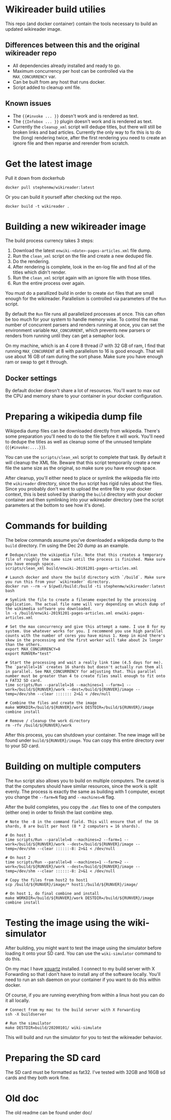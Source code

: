 # Wikireader build utilies
This repo (and docker container) contain the tools necessary to build an updated wikireader image.

## Differences between this and the original wikireader repo
* All dependencies already installed and ready to go.
* Maximum concurrency per host can be controlled via the `MAX_CONCURRENCY` var.
* Can be built from any host that runs docker.
* Script added to cleanup xml file.

## Known issues
* The `{{#invoke ... }}` doesn't work and is rendered as text.
* The `{{Infobox ... }}` plugin doesn't work and is rendered as text.
* Currently the `cleanup_xml` script will dedupe titles, but there will still be broken links and bad articles. Currently the only way to fix this is to do the (long) rendering twice, after the first rendering you need to create an ignore file and then reparse and rerender from scratch.

# Get the latest image
Pull it down from dockerhub
```
docker pull stephenmw/wikireader:latest
```

Or you can build it yourself after checking out the repo.
```
docker build -t wikireader .
```

# Building a new wikireader image
The build process currency takes 3 steps:

1. Download the latest `enwiki-<date>-pages-articles.xml` file dump.
2. Run the `clean_xml` script on the file and create a new deduped file.
3. Do the rendering.
4. After rendering is complete, look in the en-log file and find all of the titles which didn't render.
5. Run the `clean_xml` script again with an ignore file with those titles.
6. Run the entire process over again.

You must do a parallized build in order to create `dat` files that are small enough for the wikireader. Parallelism is controlled via parameters of the `Run` script.

By default the `Run` file runs all parallelized processes at once. This can often be too much for your system to handle memory wise. To control the max number of concurrent parsers and renders running at once, you can set the environment variable `MAX_CONCURRENT`, which prevents new parsers or renders from running until they can get a semaphor lock.

On my machine, which is an 4 core 8 thread i7 with 32 GB of ram, I find that running `MAX_CONCURRENT` at 8 with parallelism to 16 is good enough. That will use about 16 GB of ram during the sort phase. Make sure you have enough ram or swap to get it through.

## Docker settings
By default docker doesn't share a lot of resources. You'll want to max out the CPU and memory share to your container in your docker configuration.

# Preparing a wikipedia dump file
Wikipedia dump files can be downloaded directly from wikipedia. There's some preparation you'll need to do to the file before it will work. You'll need to dedupe the titles as well as cleanup some of the unnused template (```{{#invoke:....}}```).

You can use the `scripts/clean_xml` script to complete that task. By default it will cleanup the XML file. Beware that this script temporarily create a new file the same size as the original, so make sure you have enough space.

After cleanup, you'll either need to place or symlink the wikipedia file into the `wikireader` directory, since the `Run` script has rigid rules about the files. Since you probably don't want to upload the entire file to your docker context, this is best solved by sharing the `build` directory with your docker container and then symlinking into your wikireader directory (see the script parameters at the bottom to see how it's done).

# Commands for building
The below commands assume you've downloaded a wikipedia dump to the `build` directory. I'm using the Dec 20 dump as an example.
```
# Dedupe/clean the wikipedia file. Note that this creates a temporary file of roughly the same size until the process is finished. Make sure you have enough space.
scripts/clean_xml build/enwiki-20191201-pages-articles.xml

# Launch docker and share the build directory with `/build`. Make sure you run this from your `wikireader` directory.
docker run --rm -v $(pwd)/build:/build -ti stephenmw/wikireader:latest bash

# Symlink the file to create a filename expected by the processing application. The actual file name will vary depending on which dump of the wikimedia software you downloaded.
ln -s /build/enwiki-20191201-pages-articles.xml enwiki-pages-articles.xml

# Set the max concurrency and give this attempt a name. I use 8 for my system. Use whatever works for you. I recommend you use high parallel counts with the number of cores you have minus 1. Keep in mind there's skew in the processing and the first worker will take about 2x longer than the others.
export MAX_CONCURRENCY=8 
export RUNVER="test"

# Start the processing and wait a really link time (4.5 days for me). The `parallel=16` creates 16 shards but doesn't actually run them all in parallel. See MAX_CONCURRENCY for adjusting that. This parallel number must be greater than 4 to create files small enough to fit onto a FAT32 SD card.
time scripts/Run --parallel=16 --machines=1 --farm=1 --work=/build/${RUNVER}/work --dest=/build/${RUNVER}/image --temp=/dev/shm --clear ::::::: 2>&1 < /dev/null

# Combine the files and create the image
make WORKDIR=/build/${RUNVER}/work DESTDIR=/build/${RUNVER}/image combine install

# Remove / cleanup the work directory
rm -rfv /build/${RUNVER}/work
```

After this process, you can shutdown your container. The new image will be found under `build/${RUNVER}/image`. You can copy this entire directory over to your SD card.

# Building on multiple computers
The `Run` script also allows you to build on multiple computers. The caveat is that the computers should have similar resources, since the work is split evenly. The process is exactly the same as building with 1 computer, except you change the `--farm=N` flag and `--machines=N` flag.

After the build completes, you copy the `.dat` files to one of the computers (either one) in order to finish the last combine step.

```
# Note the -8 in the command field. This will ensure that of the 16 shards, 8 are built per host (8 * 2 computers = 16 shards).

# On host 1
time scripts/Run --parallel=8 --machines=2 --farm=1 --work=/build/${RUNVER}/work --dest=/build/${RUNVER}/image --temp=/dev/shm --clear ::::::-8: 2>&1 < /dev/null

# On host 2
time scripts/Run --parallel=8 --machines=1 --farm=2 --work=/build/${RUNVER}/work --dest=/build/${RUNVER}/image --temp=/dev/shm --clear ::::::-8: 2>&1 < /dev/null

# Copy the files from host2 to host1
scp /build/${RUNVER}/image/* host1:/build/${RUNVER}/image/

# On host 1, do final combine and install
make WORKDIR=/build/${RUNVER}/work DESTDIR=/build/${RUNVER}/image combine install
```

# Testing the image using the wiki-simulator
After building, you might want to test the image using the simulator before loading it onto your SD card. You can use the `wiki-simulator` command to do this.

On my mac I have [xquartz](https://www.xquartz.org/) installed. I connect to my build server with X Forwarding so that I don't have to install any of the software locally. You'll need to run an ssh daemon on your container if you want to do this within docker.

Of course, if you are running everything from within a linux host you can do it all locally.

```
# Connect from my mac to the build server with X Forwarding
ssh -X buildserver

# Run the simuilator
make DESTDIR=build/20200101/ wiki-simulate
```

This will build and run the simulator for you to test the wikireader behavior.

# Preparing the SD card
The SD card must be formatted as fat32. I've tested with 32GB and 16GB sd cards and they both work fine.

# Old doc
The old readme can be found under doc/

